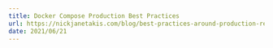 ```yaml
---
title: Docker Compose Production Best Practices
url: https://nickjanetakis.com/blog/best-practices-around-production-ready-web-apps-with-docker-compose
date: 2021/06/21
---
```


